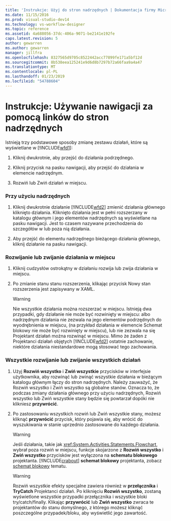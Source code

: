 ```yaml
---
title: 'Instrukcje: Użyj do stron nadrzędnych | Dokumentacja firmy Microsoft'
ms.date: 11/15/2016
ms.prod: visual-studio-dev14
ms.technology: vs-workflow-designer
ms.topic: reference
ms.assetid: 4a688056-37dc-406a-9071-be2141e192fe
caps.latest.revision: 5
author: gewarren
ms.author: gewarren
manager: jillfra
ms.openlocfilehash: 8327565d9705c8522442acc77899fe171a5bf12d
ms.sourcegitcommit: 8b538eea125241e9d6d8b7297b72a66faa9a4a47
ms.translationtype: MT
ms.contentlocale: pl-PL
ms.lasthandoff: 01/23/2019
ms.locfileid: "54788604"
---
```

# <a name="how-to-use-breadcrumb-navigation"></a>Instrukcje: Używanie nawigacji za pomocą linków do stron nadrzędnych
Istnieją trzy podstawowe sposoby zmianę zestawu działań, które są wyświetlane w [!INCLUDE[wfd1](../includes/wfd1-md.md)]:  
  
1.  Kliknij dwukrotnie, aby przejść do działania podrzędnego.  
  
2.  Kliknij przycisk na pasku nawigacji, aby przejść do działania w elemencie nadrzędnym.  
  
3.  Rozwiń lub Zwiń działań w miejscu.  
  
### <a name="using-breadcrumb-navigation"></a>Przy użyciu nadrzędnych  
  
1.  Kliknij dwukrotnie działanie [!INCLUDE[wfd2](../includes/wfd2-md.md)] zmienić działania głównego kliknięto działania. Kliknięto działania jest w pełni rozszerzany w katalogu głównym i jego elementów nadrzędnych są wyświetlane na pasku nawigacji. Jest to czasem nazywane przechodzenia do szczegółów w lub poza nią działania.  
  
2.  Aby przejść do elementu nadrzędnego bieżącego działania głównego, kliknij działanie na pasku nawigacji.  
  
### <a name="expanding-or-collapsing-an-activity-in-place"></a>Rozwijanie lub zwijanie działania w miejscu  
  
1.  Kliknij cudzysłów ostrokątny w działaniu rozwija lub zwija działania w miejscu.  
  
2.  Po zmianie stanu stanu rozszerzenia, klikając przycisk Nowy stan rozszerzenia jest zapisywany w XAML.  
  
    > [!WARNING]
    >  Nie wszystkie działania można rozszerzać w miejscu. Istnieją dwa przypadki, gdy działanie nie może być rozwinięty w miejscu: albo nadrzędnym działania nie zezwala na jego elementów podrzędnych do wyodrębnienia w miejscu, (na przykład działania w elemencie Schemat blokowy nie może być rozwinięty w miejscu), lub nie zezwala na się Projektant działań można rozwinąć w miejscu. Mimo że żaden z Projektanci działań objętych [!INCLUDE[wfd2](../includes/wfd2-md.md)] ostatnie zachowanie, niektóre działania niestandardowe mogą stosować tego zachowania.  
  
### <a name="expanding-all-or-collapsing-all-activities"></a>Wszystkie rozwijanie lub zwijanie wszystkich działań  
  
1.  Użyj **Rozwiń wszystko** i **Zwiń wszystkie** przycisków w interfejsie użytkownika, aby rozwinąć lub zwinąć wszystkie działania w bieżącym katalogu głównym łączy do stron nadrzędnych. Należy zauważyć, że Rozwiń wszystko i Zwiń wszystko są globalne stanów. Oznacza to, że podczas zmiany działania głównego przy użyciu nadrzędnych, Rozwiń wszystko lub Zwiń wszystkie stany będzie się powtarzał dopóki nie klikniesz **przywrócić**.  
  
2.  Po zastosowaniu wszystkich rozwiń lub Zwiń wszystkie stany, możesz kliknąć **przywrócić** przycisk, który pojawia się, aby wrócić do wyszukiwania w stanie uprzednio zastosowane do każdego działania.  
  
    > [!WARNING]
    >  Jeśli działania, takie jak <xref:System.Activities.Statements.Flowchart>, wybrał poza rozwiń w miejscu, funkcje skojarzone z **Rozwiń wszystko** i **Zwiń wszystko** przycisków jest wyłączona na **schematu blokowego**  projektanta. [!INCLUDE[crabout](../includes/crabout-md.md)] **schemat blokowy** projektanta, zobacz [schemat blokowy](../workflow-designer/flowchart-activity-designer.md) tematu.  
  
    > [!WARNING]
    >  Rozwiń wszystkie efekty specjalne zawiera również w **przełącznika** i **TryCatch** Projektanci działań. Po kliknięciu **Rozwiń wszystko**, zostaną wyświetlone wszystkie przypadki przełącznika i wszystkie bloki try/catch/finally. Klikając **przywrócić** lub **Zwiń wszystko** zwraca te projektantów do stanu domyślnego, z którego możesz kliknąć poszczególne przypadek/bloku, aby wyświetlić jego zawartość.